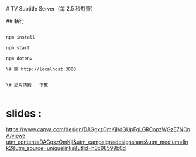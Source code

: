 \# TV Subtitle Server（每 2.5 秒對齊）

\## 執行

```bash

npm install

npm start

npm dotenv

\# 開 http://localhost:3000


\# 影片請到   下載



```
# slides : 
https://www.canva.com/design/DAGgxzOmKjI/dGUpFgLGRCopzWGzE7NCnA/view?utm_content=DAGgxzOmKjI&utm_campaign=designshare&utm_medium=link2&utm_source=uniquelinks&utlId=h3c98599b0d
